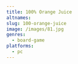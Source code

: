 ```yaml
---
title: 100% Orange Juice
altnames:
slug: 100-orange-juice
image: /images/81.jpg
genres:
  - board-game
platforms:
  - pc
---
```


